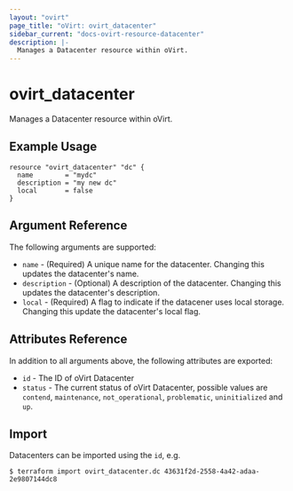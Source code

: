 ```yaml
---
layout: "ovirt"
page_title: "oVirt: ovirt_datacenter"
sidebar_current: "docs-ovirt-resource-datacenter"
description: |-
  Manages a Datacenter resource within oVirt.
---
```


# ovirt\_datacenter

Manages a Datacenter resource within oVirt.

## Example Usage

```hcl
resource "ovirt_datacenter" "dc" {
  name        = "mydc"
  description = "my new dc"
  local       = false
}
```

## Argument Reference

The following arguments are supported:

* `name` - (Required) A unique name for the datacenter. Changing this updates the datacenter's name.
* `description` - (Optional) A description of the datacenter. Changing this updates the datacenter's description.
* `local` - (Required) A flag to indicate if the datacener uses local storage. Changing this update the datacenter's local flag.

## Attributes Reference

In addition to all arguments above, the following attributes are exported:

* `id` - The ID of oVirt Datacenter
* `status` - The current status of oVirt Datacenter, possible values are `contend`, `maintenance`, `not_operational`, `problematic`, `uninitialized` and `up`.

## Import

Datacenters can be imported using the `id`, e.g.

```
$ terraform import ovirt_datacenter.dc 43631f2d-2558-4a42-adaa-2e9807144dc8
```